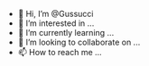 - 👋 Hi, I’m @Gussucci
- 👀 I’m interested in ...
- 🌱 I’m currently learning ...
- 💞️ I’m looking to collaborate on ...
- 📫 How to reach me ...

<!---
Gussucci/Gussucci is a ✨ special ✨ repository because its `README.md` (this file) appears on your GitHub profile.
You can click the Preview link to take a look at your changes.
--->
